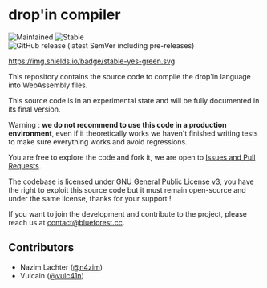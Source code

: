 
# drop'in compiler

![Maintained](https://img.shields.io/badge/maintained-yes-green.svg)
![Stable](https://img.shields.io/badge/stable-no-red.svg)
![GitHub release (latest SemVer including pre-releases)](https://img.shields.io/github/v/release/theblueforest/dropin-compiler?include_prereleases)

https://img.shields.io/badge/stable-yes-green.svg

This repository contains the source code to compile the drop'in language into WebAssembly files.

This source code is in an experimental state and will be fully documented in its final version.

Warning : **we do not recommend to use this code in a production environment**, even if it theoretically works we haven't finished writing tests to make sure everything works and avoid regressions.

You are free to explore the code and fork it, we are open to [Issues and Pull Requests](./CONTRIBUTING.md).

The codebase is [licensed under GNU General Public License v3](./LICENSE), you have the right to exploit this source code but it must remain open-source and under the same license, thanks for your support !

If you want to join the development and contribute to the project, please reach us at contact@blueforest.cc.

## Contributors
- Nazim Lachter ([@n4zim](https://github.com/n4zim))
- Vulcain ([@vulc41n](https://github.com/vulc41n))
